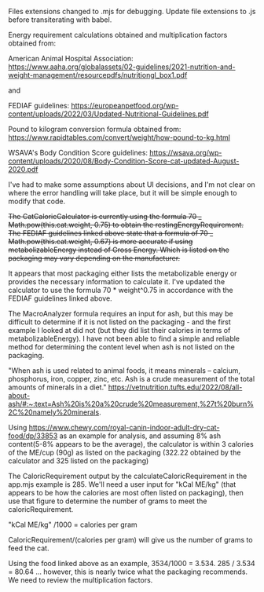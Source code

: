 Files extensions changed to .mjs for debugging. Update file extensions to .js before transiterating with babel.

Energy requirement calculations obtained and multiplication factors obtained from:

American Animal Hospital Association: https://www.aaha.org/globalassets/02-guidelines/2021-nutrition-and-weight-management/resourcepdfs/nutritiongl_box1.pdf

and

FEDIAF guidelines: https://europeanpetfood.org/wp-content/uploads/2022/03/Updated-Nutritional-Guidelines.pdf

Pound to kilogram conversion formula obtained from: https://www.rapidtables.com/convert/weight/how-pound-to-kg.html

WSAVA's Body Condition Score guidelines: https://wsava.org/wp-content/uploads/2020/08/Body-Condition-Score-cat-updated-August-2020.pdf

I've had to make some assumptions about UI decisions, and I'm not clear on where the error handling will take place, but it will be simple enough to modify that code.

~~The CatCaloricCalculator is currently using the formula 70 _ Math.pow(this.cat.weight, 0.75) to obtain the restingEnergyRequirement. The FEDIAF guidelines linked above state that a formula of 70 _ Math.pow(this.cat.weight, 0.67) is more accurate if using metabolizableEnergy instead of Gross Energy. Which is listed on the packaging may vary depending on the manufacturer.~~

It appears that most packaging either lists the metabolizable energy or provides the necessary information to calculate it. I've updated the calculator to use the formula 70 \* weight^0.75 in accordance with the FEDIAF guidelines linked above.

The MacroAnalyzer formula requires an input for ash, but this may be difficult to determine if it is not listed on the packaging - and the first example I looked at did not (but they did list their calories in terms of metabolizableEnergy). I have not been able to find a simple and reliable method for determining the content level when ash is not listed on the packaging.

"When ash is used related to animal foods, it means minerals – calcium, phosphorus, iron, copper, zinc, etc. Ash is a crude measurement of the total amounts of minerals in a diet."
https://vetnutrition.tufts.edu/2022/08/all-about-ash/#:~:text=Ash%20is%20a%20crude%20measurement,%27t%20burn%2C%20namely%20minerals.

Using https://www.chewy.com/royal-canin-indoor-adult-dry-cat-food/dp/33853 as an example for analysis, and assuming 8% ash content(5-8% appears to be the average), the calculator is within 3 calories of the ME/cup (90g) as listed on the packaging (322.22 obtained by the calculator and 325 listed on the packaging)

The CaloricRequirement output by the calculateCaloricRequirement in the app.mjs example is 285. We'll need a user input for "kCal ME/kg" (that appears to be how the calories are most often listed on packaging), then use that figure to determine the number of grams to meet the caloricRequirement.

"kCal ME/kg" /1000 = calories per gram

CaloricRequirement/(calories per gram) will give us the number of grams to feed the cat.

Using the food linked above as an example, 3534/1000 = 3.534. 285 / 3.534 = 80.64 ... however, this is nearly twice what the packaging recommends. We need to review the multiplication factors.
